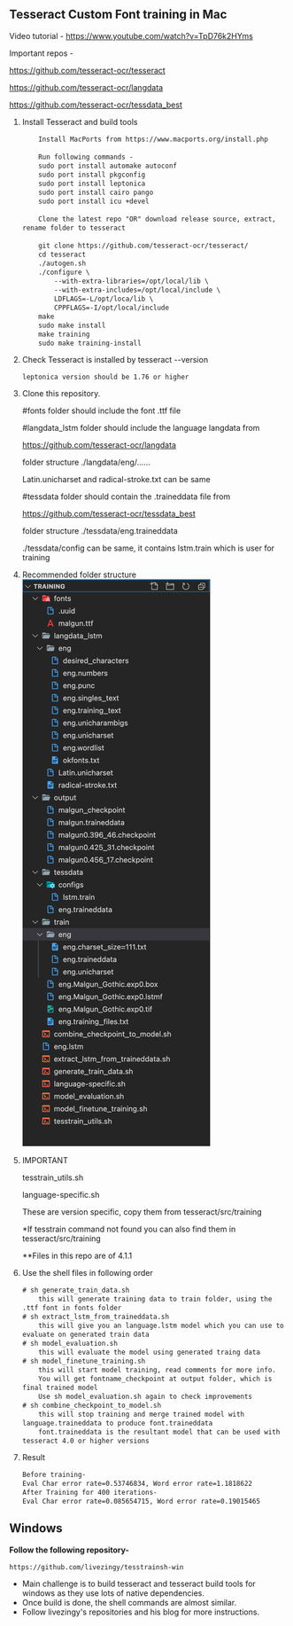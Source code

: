 ## Tesseract Custom Font training in Mac

Video tutorial - https://www.youtube.com/watch?v=TpD76k2HYms

Important repos -

https://github.com/tesseract-ocr/tesseract

https://github.com/tesseract-ocr/langdata

https://github.com/tesseract-ocr/tessdata_best

1.  Install Tesseract and build tools

        	Install MacPorts from https://www.macports.org/install.php

        	Run following commands -
        	sudo port install automake autoconf
        	sudo port install pkgconfig
        	sudo port install leptonica
        	sudo port install cairo pango
        	sudo port install icu +devel

        	Clone the latest repo "OR" download release source, extract, rename folder to tesseract

        	git clone https://github.com/tesseract-ocr/tesseract/
        	cd tesseract
        	./autogen.sh
        	./configure \
        		--with-extra-libraries=/opt/local/lib \
        		--with-extra-includes=/opt/local/include \
        		LDFLAGS=-L/opt/loca/lib \
        		CPPFLAGS=-I/opt/local/include
        	make
        	sudo make install
        	make training
        	sudo make training-install

2.  Check Tesseract is installed by tesseract --version

        leptonica version should be 1.76 or higher

3.  Clone this repository.

    #fonts folder should include the font .ttf file

    #langdata_lstm folder should include the language langdata from

    https://github.com/tesseract-ocr/langdata

    folder structure ./langdata/eng/......

    Latin.unicharset and radical-stroke.txt can be same

    #tessdata folder should contain the .traineddata file from

    https://github.com/tesseract-ocr/tessdata_best

    folder structure ./tessdata/eng.traineddata

    ./tessdata/config can be same, it contains lstm.train which is user for training

4.  Recommended folder structure![Recommended FS](https://raw.githubusercontent.com/sihan010/TesseractTraining/master/folder_structure.png)

5.  IMPORTANT

    tesstrain_utils.sh

    language-specific.sh

    These are version specific, copy them from tesseract/src/training

    \*If tesstrain command not found you can also find them in tesseract/src/training

    \*\*Files in this repo are of 4.1.1

6.  Use the shell files in following order

        # sh generate_train_data.sh
        	this will generate training data to train folder, using the .ttf font in fonts folder
        # sh extract_lstm_from_traineddata.sh
        	this will give you an language.lstm model which you can use to evaluate on generated train data
        # sh model_evaluation.sh
        	this will evaluate the model using generated traing data
        # sh model_finetune_training.sh
        	this will start model training, read comments for more info.
        	You will get fontname_checkpoint at output folder, which is final trained model
        	Use sh model_evaluation.sh again to check improvements
        # sh combine_checkpoint_to_model.sh
        	this will stop training and merge trained model with language.traineddata to produce font.traineddata
        	font.traineddata is the resultant model that can be used with tesseract 4.0 or higher versions

7.  Result

        Before training-
        Eval Char error rate=0.53746834, Word error rate=1.1818622
        After Training for 400 iterations-
        Eval Char error rate=0.085654715, Word error rate=0.19015465

## Windows

**Follow the following repository-**

    https://github.com/livezingy/tesstrainsh-win

- Main challenge is to build tesseract and tesseract build tools for windows as they use lots of native dependencies.
- Once build is done, the shell commands are almost similar.
- Follow livezingy's repositories and his blog for more instructions.
